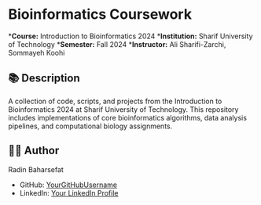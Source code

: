 # Bioinformatics Coursework

***Course:** Introduction to Bioinformatics 2024
***Institution:** Sharif University of Technology
***Semester:** Fall 2024
***Instructor:** Ali Sharifi-Zarchi, Sommayeh Koohi

## 📚 Description
A collection of code, scripts, and projects from the Introduction to Bioinformatics 2024 at Sharif University of Technology. This repository includes implementations of core bioinformatics algorithms, data analysis pipelines, and computational biology assignments.

## 👨‍💻 Author
Radin Baharsefat
*   GitHub: [YourGitHubUsername](https://github.com/radinbhh)
*   LinkedIn: [Your LinkedIn Profile](https://linkedin.com/in/radin-baharsefat-878639231)
